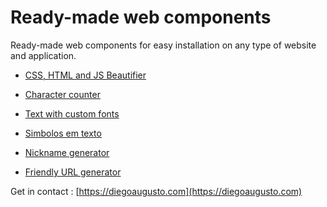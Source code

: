 # Ready-made web components

Ready-made web components for easy installation on any type of website and application.

- [CSS, HTML and JS Beautifier](v1/beautifier/)

- [Character counter](v1/contador-de-caracteres/)

- [Text with custom fonts](v1/write-fonts/)

- [Simbolos em texto](v1/nick-symbols/)

- [Nickname generator](v1/nickname-generator/)

- [Friendly URL generator](v1/friendly-url/)



Get in contact : [https://diegoaugusto.com](https://diegoaugusto.com)
